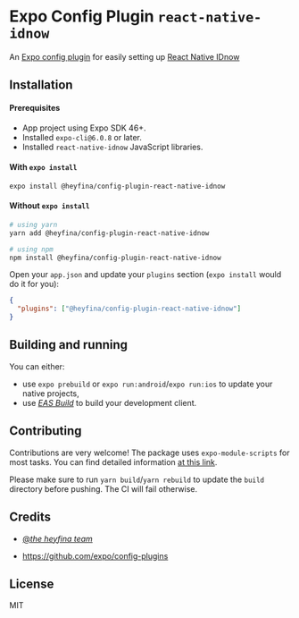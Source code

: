 # Expo Config Plugin `react-native-idnow`

An [Expo config plugin](https://docs.expo.io/guides/config-plugins) for easily setting up [React Native IDnow](https://github.com/bitwala/react-native-idnow)

## Installation

#### Prerequisites

- App project using Expo SDK 46+.
- Installed `expo-cli@6.0.8` or later.
- Installed `react-native-idnow` JavaScript libraries.

#### With `expo install`

```
expo install @heyfina/config-plugin-react-native-idnow
```

#### Without `expo install`

```sh
# using yarn
yarn add @heyfina/config-plugin-react-native-idnow

# using npm
npm install @heyfina/config-plugin-react-native-idnow
```

Open your `app.json` and update your `plugins` section (`expo install` would do it for you):

```json
{
  "plugins": ["@heyfina/config-plugin-react-native-idnow"]
}
```

## Building and running

You can either:

- use `expo prebuild` or `expo run:android`/`expo run:ios` to update your native projects,
- use _[EAS Build](https://docs.expo.io/build/introduction/)_ to build your development client.

## Contributing

Contributions are very welcome! The package uses `expo-module-scripts` for most tasks. You can find detailed information [at this link](https://github.com/expo/expo/tree/master/packages/expo-module-scripts#-config-plugin).

Please make sure to run `yarn build`/`yarn rebuild` to update the `build` directory before pushing. The CI will fail otherwise.

## Credits

- [@_the heyfina team_](https://github.com/heyfina)

- <https://github.com/expo/config-plugins>

## License

MIT
